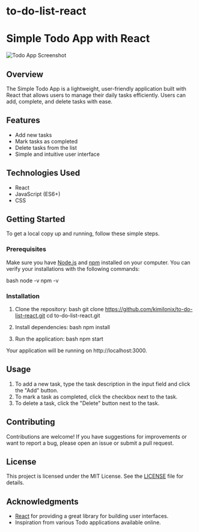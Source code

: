 # to-do-list-react
# Simple Todo App with React

![Todo App Screenshot](screenshot.png) <!-- Add a screenshot of your app here -->

## Overview

The Simple Todo App is a lightweight, user-friendly application built with React that allows users to manage their daily tasks efficiently. Users can add, complete, and delete tasks with ease.

## Features

- Add new tasks
- Mark tasks as completed
- Delete tasks from the list
- Simple and intuitive user interface

## Technologies Used

- React
- JavaScript (ES6+)
- CSS

## Getting Started

To get a local copy up and running, follow these simple steps.

### Prerequisites

Make sure you have [Node.js](https://nodejs.org/) and [npm](https://www.npmjs.com/) installed on your computer. You can verify your installations with the following commands:

bash
node -v
npm -v

### Installation

1. Clone the repository:
   bash
   git clone https://github.com/kimilonix/to-do-list-react.git
   cd to-do-list-react.git
   
2. Install dependencies:
   bash
   npm install
   
3. Run the application:
   bash
   npm start
   
Your application will be running on http://localhost:3000.

## Usage

1. To add a new task, type the task description in the input field and click the "Add" button.
2. To mark a task as completed, click the checkbox next to the task.
3. To delete a task, click the "Delete" button next to the task.

## Contributing

Contributions are welcome! If you have suggestions for improvements or want to report a bug, please open an issue or submit a pull request.

## License

This project is licensed under the MIT License. See the [LICENSE](LICENSE) file for details.

## Acknowledgments

- [React](https://reactjs.org/) for providing a great library for building user interfaces.
- Inspiration from various Todo applications available online.
